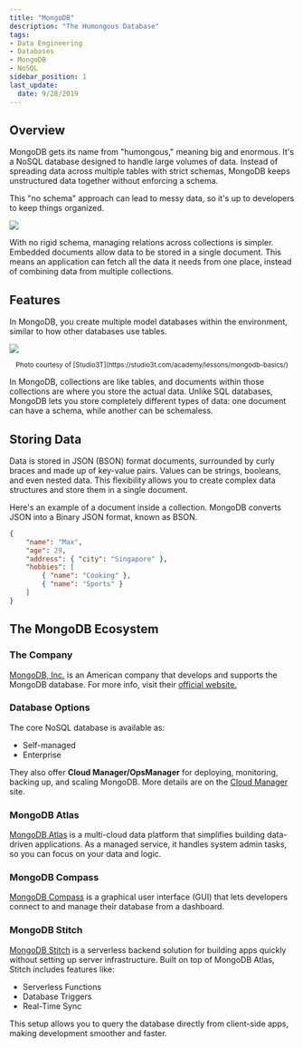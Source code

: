 ```yaml
---
title: "MongoDB"
description: "The Humongous Database"
tags: 
- Data Engineering
- Databases
- MongoDB
- NoSQL
sidebar_position: 1
last_update:
  date: 9/28/2019
---
```



## Overview

MongoDB gets its name from "humongous," meaning big and enormous. It's a NoSQL database designed to handle large volumes of data. Instead of spreading data across multiple tables with strict schemas, MongoDB keeps unstructured data together without enforcing a schema.

This "no schema" approach can lead to messy data, so it's up to developers to keep things organized.

<div class="img-center"> 

![](/img/docs/mongodb.png)

</div>

With no rigid schema, managing relations across collections is simpler. Embedded documents allow data to be stored in a single document. This means an application can fetch all the data it needs from one place, instead of combining data from multiple collections.

## Features

In MongoDB, you create multiple model databases within the environment, similar to how other databases use tables.

<div class="img-center"> 

![](/img/docs/01db-mongodbbasics.png)

</div>

<center><small>Photo courtesy of [Studio3T](https://studio3t.com/academy/lessons/mongodb-basics/)</small></center>

In MongoDB, collections are like tables, and documents within those collections are where you store the actual data. Unlike SQL databases, MongoDB lets you store completely different types of data: one document can have a schema, while another can be schemaless.

## Storing Data 

Data is stored in JSON (BSON) format documents, surrounded by curly braces and made up of key-value pairs. Values can be strings, booleans, and even nested data. This flexibility allows you to create complex data structures and store them in a single document.

Here's an example of a document inside a collection. MongoDB converts JSON into a Binary JSON format, known as BSON.

```json 
{
    "name": "Max",
    "age": 29,
    "address": { "city": "Singapore" },
    "hobbies": [
        { "name": "Cooking" },
        { "name": "Sports" }
    ]
}
```

## The MongoDB Ecosystem

### The Company 

[MongoDB, Inc.](https://en.wikipedia.org/wiki/MongoDB_Inc.) is an American company that develops and supports the MongoDB database. For more info, visit their [official website.](https://www.mongodb.com/company)

### Database Options

The core NoSQL database is available as:

- Self-managed
- Enterprise

They also offer **Cloud Manager/OpsManager** for deploying, monitoring, backing up, and scaling MongoDB. More details are on the [Cloud Manager](https://www.mongodb.com/cloud/cloud-manager) site.

### MongoDB Atlas

[MongoDB Atlas](https://www.mongodb.com/atlas) is a multi-cloud data platform that simplifies building data-driven applications. As a managed service, it handles system admin tasks, so you can focus on your data and logic.

### MongoDB Compass

[MongoDB Compass](https://www.mongodb.com/products/compass) is a graphical user interface (GUI) that lets developers connect to and manage their database from a dashboard.

### MongoDB Stitch

[MongoDB Stitch](https://www.mongodb.com/collateral/mongodb-stitch-serverless-platform) is a serverless backend solution for building apps quickly without setting up server infrastructure. Built on top of MongoDB Atlas, Stitch includes features like:

- Serverless Functions
- Database Triggers
- Real-Time Sync

This setup allows you to query the database directly from client-side apps, making development smoother and faster.